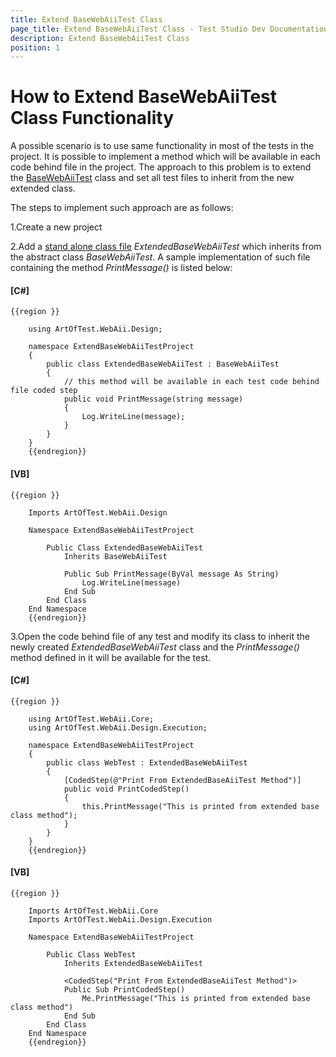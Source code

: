 ```yaml
---
title: Extend BaseWebAiiTest Class
page_title: Extend BaseWebAiiTest Class - Test Studio Dev Documentation
description: Extend BaseWebAiiTest Class
position: 1
---
```

# How to Extend BaseWebAiiTest Class Functionality

A possible scenario is to use same functionality in most of the tests in the project. It is possible to implement a method which will be available in each code behind file in the project. The approach to this problem is to extend the <a href="https://docs.telerik.com/teststudioapi/html/T_ArtOfTest_WebAii_Design_BaseWebAiiTest.htm" target="_blank">BaseWebAiiTest</a> class and set all test files to inherit from the new extended class.

The steps to implement such approach are as follows:

1.Create a new project

2.Add a <a href="/code-in-test/features-in-code#Custom-Code" target="_blank">stand alone class file</a> *ExtendedBaseWebAiiTest* which inherits from the abstract class *BaseWebAiiTest*. A sample implementation of such file containing the method *PrintMessage()* is listed below:

#### __[C#]__

	{{region }}

		using ArtOfTest.WebAii.Design;
		
		namespace ExtendBaseWebAiiTestProject
		{
			public class ExtendedBaseWebAiiTest : BaseWebAiiTest
			{
				// this method will be available in each test code behind file coded step
				public void PrintMessage(string message)
				{
					Log.WriteLine(message);
				}
			}
		}
		{{endregion}}

#### __[VB]__

	{{region }}

		Imports ArtOfTest.WebAii.Design
		
		Namespace ExtendBaseWebAiiTestProject
		
			Public Class ExtendedBaseWebAiiTest
				Inherits BaseWebAiiTest
				
				Public Sub PrintMessage(ByVal message As String)
					Log.WriteLine(message)
				End Sub
			End Class
		End Namespace
		{{endregion}}

3.Open the code behind file of any test and modify its class to inherit the newly created _ExtendedBaseWebAiiTest_ class and the _PrintMessage()_ method defined in it will be available for the test. 

#### __[C#]__

	{{region }}

		using ArtOfTest.WebAii.Core;
		using ArtOfTest.WebAii.Design.Execution;
		
		namespace ExtendBaseWebAiiTestProject
		{
			public class WebTest : ExtendedBaseWebAiiTest
			{
				[CodedStep(@"Print From ExtendedBaseAiiTest Method")]
				public void PrintCodedStep()
				{
					this.PrintMessage("This is printed from extended base class method");
				}
			}
		}
		{{endregion}}

#### __[VB]__

	{{region }}

		Imports ArtOfTest.WebAii.Core
		Imports ArtOfTest.WebAii.Design.Execution
		
		Namespace ExtendBaseWebAiiTestProject
		
			Public Class WebTest
				Inherits ExtendedBaseWebAiiTest
				
				<CodedStep("Print From ExtendedBaseAiiTest Method")>
				Public Sub PrintCodedStep()
					Me.PrintMessage("This is printed from extended base class method")
				End Sub
			End Class
		End Namespace
		{{endregion}}
